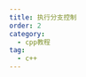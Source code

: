 ```yaml
---
title: 执行分支控制
order: 2
category:
  - cpp教程
tag:
  - c++ 
---
```


<TopToggleContent title="分支结构(Conditional Branching)">
  <template v-slot:toggle>
    <ToggleContent title="if 语句块">
      <template v-slot:toggle>
      <CodeBox link="https://pythontutor.com/render.html#code=%23include%20%3Ciostream%3E%0Ausing%20namespace%20std%3B%0Aint%20main()%20%7B%0A%20%20if%20(true)%20%20%7B%20cout%20%3C%3C%20%22yes%5Cn%22%3B%20%7D%20%20%2F%2F%20yes%0A%20%20if%20(false)%20%7B%20cout%20%3C%3C%20%22yes%5Cn%22%3B%20%7D%20%20%2F%2F%20%E2%80%93%0A%20%20if%20(23)%20%20%20%20%7B%20cout%20%3C%3C%20%22yes%5Cn%22%3B%20%7D%20%20%2F%2F%20yes%20(23%20%E2%86%92%20true)%0A%20%20if%20(0)%20%20%20%20%20%7B%20cout%20%3C%3C%20%22yes%5Cn%22%3B%20%7D%20%20%2F%2F%20%E2%80%93%20(0%20%E2%86%92%20false)%0A%0A%0A%20%20int%20i%20%3D%200%3B%0A%20%20%2F%2Fcin%20%3E%3E%20i%3B%0A%20%20if%20(i%20%3C%200)%20%7B%20%0A%20%20%20%20cout%20%3C%3C%20%22negative%5Cn%22%3B%20%0A%20%20%7D%20else%20if%20(i%20%3D%3D%200)%20%7B%0A%20%20%20%20cout%20%3C%3C%20%22zero%5Cn%22%3B%20%0A%20%20%7D%20else%20%7B%0A%20%20%20%20cout%20%3C%3C%20%22positive%5Cn%22%3B%20%0A%20%20%7D%20%20%20%20%20%20%20%20%20%0A%20%20return%200%3B%0A%7D&cumulative=false&heapPrimitives=nevernest&mode=display&origin=opt-frontend.js&py=cpp_g%2B%2B9.3.0&rawInputLstJSON=%5B%5D&textReferences=false">
      <template v-slot:code>
      <pre><ColorSpan data="if" color="red"/> (true)  { cout << "yes\n"; }  <ColorSpan data="// yes" color="dimgray"/>
<ColorSpan data="if" color="red"/> (false) { cout << "yes\n"; }  <ColorSpan data="// –" color="dimgray"/>
<ColorSpan data="if" color="red"/> (23)    { cout << "yes\n"; }  <ColorSpan data="// yes (23 → true)"color="dimgray"/>
<ColorSpan data="if" color="red"/> (0)     { cout << "yes\n"; }  <ColorSpan data="// – (0 → false)"color="dimgray"/>
<br/>
int i = 0;
cin >> i;
<ColorSpan data="if" color="red"/> (i < 0) { 
  cout << "negative\n"; 
} <ColorSpan data="if else" color="red"/> (i == 0) {
  cout << "zero\n"; 
} <ColorSpan data="else" color="red"/> {
  cout << "positive\n"; 
}</pre>
      </template>
      </CodeBox>
      </template>
      <template v-slot:display>
<pre><ColorSpan data="if" color="red"/> (condition1) {
  <ColorSpan data="// do this if condition1 is true" color="dimgray"/>
}
<ColorSpan data="else if" color="red"/> (condition2) {
  <ColorSpan data="// else this if condition2 is true" color="dimgray"/>
}
<ColorSpan data="else" color="red"/> {
  <ColorSpan data="// otherwise do this" color="dimgray"/>
}</pre>
<hr/>
<li>如果条件满足则执行，否则不执行</li>
<li>条件表达式为 bool 或可以转化成 bool 类型</li>
<li>从上到下依次比较每个if</li>
      </template>
    </ToggleContent>
    <hr/>
    <ToggleContent title="三元条件操作符">
      <template v-slot:display>
      Result = Condition <ColorSpan data="?" color="red"/> If-Expression <ColorSpan data=":" color="red"/> Else-Expression
      <li>如果条件满足结果为 If-Expression 的值， 否则为 Else-Expression 的值</li>
      </template>
      <template v-slot:toggle>
      <CodeBox link="https://pythontutor.com/render.html#code=int%20main()%20%7B%0A%20%20int%20i%20%3D%208%3B%0A%20%20int%20j%20%3D%20i%20%3E%2010%20%3F%201%20%3A%202%3B%20%20%20%0A%20%20int%20k%20%3D%2020%3B%0A%20%20int%20l%20%3D%20(k%20%3E%2010)%20%3F%201%20%3A%202%3B%20%0A%20%20int%20b%20%3D%20true%3B%0A%20%20double%20d%20%3D%20%20b%20%3F%202.0%20%3A%200.5%3B%20%20%20%0A%20%20double%20e%20%3D%20!b%20%3F%202.0%20%3A%200.5%3B%20%0A%20%20return%200%3B%0A%7D&cumulative=false&heapPrimitives=nevernest&mode=display&origin=opt-frontend.js&py=cpp_g%2B%2B9.3.0&rawInputLstJSON=%5B%5D&textReferences=false">
        <template v-slot:code>
        <pre>
int i = 8;
int j = i > 10 <ColorSpan data="?" color="red"/> 1 <ColorSpan data=":" color="red"/> 2;         j: 2
<hr/> 
int k = 20;
int l = (k > 10) <ColorSpan data="?" color="red"/> 1 <ColorSpan data=":" color="red"/> 2;       l: 1
<hr/> 
int b = true;
double d =  b <ColorSpan data="?" color="red"/> 2.0 <ColorSpan data=":" color="red"/> 0.5;      d: 2.0
double e = !b <ColorSpan data="?" color="red"/> 2.0 <ColorSpan data=":" color="red"/> 0.5;      e: 0.5
</pre>
        </template>
        </CodeBox>
      </template>
    </ToggleContent>
    <br/>
    <ToggleContent title="switch 语句块">
      <template v-slot:display>
      <li>支持整数类型 (char, int, long, enums, …)</li>
<li>从上到下依次检查并执行</li>
<li>如果某个 case 满足则从这个case开始执行代码直到 break 语句</li>
      </template>
      <template v-slot:toggle>
        <CodeBox link="https://pythontutor.com/render.html#code=int%20main()%20%7B%0Aint%20i%20%3D%200%3B%0A%0Aint%20m%20%3D%20i%20%25%205%3B%0Aswitch%20(m)%20%7B%0A%20%20case%200%3A%20%20%20%2F%2F%20do%20this%20if%20m%20is%200%0A%20%20%20%20break%3B%0A%20%20case%201%3A%20%20%20%2F%2F%20do%20this%20if%20m%20is%201%0A%20%20case%203%3A%20%20%20%2F%2F%20do%20this%20(also)%20if%20m%20is%201%20or%203%0A%20%20%20%20break%3B%0A%20%20default%3A%20%20%2F%2F%20do%20this%20if%20m%20is%20not%200%2C%201%20or%203%0A%20%20%20%20break%3B%0A%7D%0A%20%20return%200%3B%0A%7D&cumulative=false&heapPrimitives=nevernest&mode=display&origin=opt-frontend.js&py=cpp_g%2B%2B9.3.0&rawInputLstJSON=%5B%5D&textReferences=false">
        <template v-slot:code>
        <pre>int i = 0;
int m = i % 5;
<ColorSpan data="switch" color ="red"/> (m) {
  <ColorSpan data="case" color ="red"/> 0:   <ColorSpan data="// do this if m is 0" color="dimgray"/>
    <ColorSpan data="break"/>;
  <ColorSpan data="case" color ="red"/> 1:   <ColorSpan data="// do this if m is 1"color="dimgray"/>
  <ColorSpan data="case" color ="red"/> 3:   <ColorSpan data="// do this (also) if m is 1 or 3" color="dimgray"/>
    <ColorSpan data="break"/>;
  <ColorSpan data="default" color ="red"/>:  <ColorSpan data="// do this if m is not 0, 1 or 3" color="dimgray"/>
}</pre>
        </template>
      </CodeBox>
      </template>
    </ToggleContent>
  </template>
</TopToggleContent>
<br/>

<TopToggleContent title="循环结构(Loop)">
  <template v-slot:toggle>
    <ToggleContent title="for 循环">
      <template v-slot:display>
      <ColorSpan data="for" color="red"/> (initialization; condition; step) { … }
      </template>
      <template v-slot:toggle>
      <CodeBox link="https://pythontutor.com/render.html#code=%23include%20%3Ciostream%3E%0Aint%20main()%20%7B%0A%2F%2F%20prints%200%201%202%203%204%0Afor%20(int%20i%20%3D%200%3B%20i%20%3C%205%3B%20%2B%2Bi)%20%7B%0A%20%20std%3A%3Acout%20%3C%3C%20i%20%3C%3C%20'%20'%3B%0A%7D%0A%20%20return%200%3B%0A%7D&cumulative=false&heapPrimitives=nevernest&mode=display&origin=opt-frontend.js&py=cpp_g%2B%2B9.3.0&rawInputLstJSON=%5B%5D&textReferences=false">
        <template v-slot:code>
<pre><ColorSpan data="// prints 0 1 2 3 4" color="dimgray"/>
<ColorSpan data="for" color="red"/> (int i = 0; i < 5; ++i) {
  std::cout << i << ' ';
}</pre>
        </template>
      </CodeBox>
      </template>
    </ToggleContent>
    <hr/>
    <ToggleContent title="for Range">
      <template v-slot:display>
      <ColorSpan data="for" color="red"/> (variable <ColorSpan data=":" color="red"/> range) { … }
      <li>遍历容器中的元素, e.g., std::vector</li>
      </template>
      <template v-slot:toggle>
      <CodeBox link="https://pythontutor.com/render.html#code=%23include%20%3Ciostream%3E%0A%23include%20%3Cvector%3E%0Aint%20main()%20%7B%20%0A%20%20std%3A%3Avector%3Cint%3E%20v%20%7B1%2C2%2C3%2C4%2C5%7D%3B%0A%20%20%2F%2F%20print%20all%20elements%20of%20vector%20to%20console%0A%20%20for%20(int%20x%20%3A%20v)%20%20%7B%20std%3A%3Acout%20%3C%3C%20x%20%3C%3C%20'%20'%3B%20%7D%0A%20%20return%200%3B%0A%7D&cumulative=false&heapPrimitives=nevernest&mode=display&origin=opt-frontend.js&py=cpp_g%2B%2B9.3.0&rawInputLstJSON=%5B%5D&textReferences=false">
        <template v-slot:code>
<pre>std::vector<ColorSpan data="<"/>int<ColorSpan data=">"/> v {1,2,3,4,5};
<ColorSpan data="// print all elements of vector to console" color="dimgray"/>
<ColorSpan data="for" color="red"/> (int x <ColorSpan data=":" color="red"/> v)  { std::cout << x << ' '; }</pre>
        </template>
      </CodeBox>
      </template>
    </ToggleContent>
    <br/>
    <ToggleContent title="while 循环">
      <template v-slot:display>
      <ColorSpan data="while" color="red"/> (condition) { … }
      <li>条件满足才会执行首次循环</li>
      </template>
      <template v-slot:toggle>
      <CodeBox link="https://pythontutor.com/render.html#code=%23include%20%3Ciostream%3E%0Aint%20main()%20%7B%20%0A%20%20int%20j%20%3D%205%3B%20%20%0A%20%20while%20(j%20%3C%2010)%20%7B%0A%20%20%20%20std%3A%3Acout%20%3C%3C%20j%20%3C%3C%20'%20'%3B%0A%20%20%20%20%2B%2Bj%3B%0A%20%20%7D%0A%20%20return%200%3B%0A%7D&cumulative=false&heapPrimitives=nevernest&mode=display&origin=opt-frontend.js&py=cpp_g%2B%2B9.3.0&rawInputLstJSON=%5B%5D&textReferences=false">
        <template v-slot:code>
        <pre><ColorSpan data="//prints 5 6 7 8 9" color="dimgray"/>
int j = 5;  
<ColorSpan data="while" color="red"/> (j < 10) {
  std::cout << j << ' ';
  ++j;
}</pre>
        </template>
      </CodeBox>
      </template>
    </ToggleContent>
    <hr/>
    <ToggleContent title="do while 循环">
      <template v-slot:display>
      <ColorSpan data="do" color="red"/> { … } <ColorSpan data="while" color="red"/> (condition);
      <li>至少执行一次循环，条件判断前就会执行一次循环</li>
      </template>
      <template v-slot:toggle>
      <CodeBox link="https://pythontutor.com/render.html#code=%23include%20%3Ciostream%3E%0Aint%20main()%20%7B%20%0A%20%20int%20j%20%3D%2010%3B%0A%20%20do%20%7B%20%0A%20%20%20%20std%3A%3Acout%20%3C%3C%20j%20%3C%3C%20'%20'%3B%0A%20%20%20%20--j%3B%0A%20%20%7D%20while%20(j%20%3E%200)%3B%0A%20%20return%200%3B%0A%7D&cumulative=false&heapPrimitives=nevernest&mode=display&origin=opt-frontend.js&py=cpp_g%2B%2B9.3.0&rawInputLstJSON=%5B%5D&textReferences=false">
        <template v-slot:code>
        <pre><ColorSpan data="//prints 10 9 8 … 1 executed until j ≤ 0" color="dimgray"/>
int j = 10;
<ColorSpan data="do" color="red"/> { 
  std::cout << j << ' ';
  --j;
} <ColorSpan data="while" color="red"/> (j > 0);</pre>
        </template>
      </CodeBox>
      </template>
    </ToggleContent>
  </template>
</TopToggleContent>
<br/>

<script setup>
import ToggleContent from "@ToggleContent";
import TopToggleContent from "@TopToggleContent";
import LeftRightLayout from "@LeftRightLayout";
import ColorSpan from "@ColorSpan";
import CodeBox from "@CodeBox";

</script>
